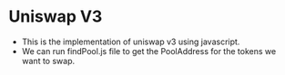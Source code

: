 # Uniswap V3

- This is the implementation of uniswap v3 using javascript.
- We can run findPool.js file to get the PoolAddress for the tokens we want to swap.
